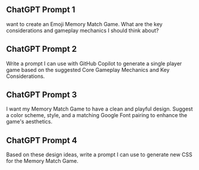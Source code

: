 ## ChatGPT Prompt 1 
 want to create an Emoji Memory Match Game. What are the key considerations and gameplay mechanics I should think about?

  ## ChatGPT Prompt 2
  Write a prompt I can use with GitHub Copilot to generate a single player game based on the suggested Core Gameplay Mechanics and Key Considerations.

 ## ChatGPT Prompt 3
 I want my Memory Match Game to have a clean and playful design. Suggest a color scheme, style, and a matching Google Font pairing to enhance the game's aesthetics.

 ## ChatGPT Prompt 4
 Based on these design ideas, write a prompt I can use to generate new CSS for the Memory Match Game.